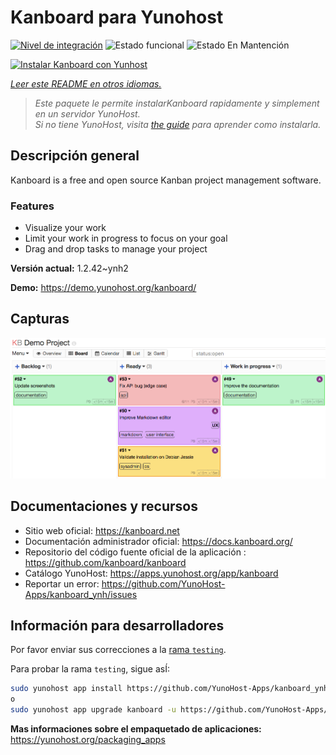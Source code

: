 <!--
Este archivo README esta generado automaticamente<https://github.com/YunoHost/apps/tree/master/tools/readme_generator>
No se debe editar a mano.
-->

# Kanboard para Yunohost

[![Nivel de integración](https://apps.yunohost.org/badge/integration/kanboard)](https://ci-apps.yunohost.org/ci/apps/kanboard/)
![Estado funcional](https://apps.yunohost.org/badge/state/kanboard)
![Estado En Mantención](https://apps.yunohost.org/badge/maintained/kanboard)

[![Instalar Kanboard con Yunhost](https://install-app.yunohost.org/install-with-yunohost.svg)](https://install-app.yunohost.org/?app=kanboard)

*[Leer este README en otros idiomas.](./ALL_README.md)*

> *Este paquete le permite instalarKanboard rapidamente y simplement en un servidor YunoHost.*  
> *Si no tiene YunoHost, visita [the guide](https://yunohost.org/install) para aprender como instalarla.*

## Descripción general

Kanboard is a free and open source Kanban project management software.

### Features

- Visualize your work
- Limit your work in progress to focus on your goal
- Drag and drop tasks to manage your project


**Versión actual:** 1.2.42~ynh2

**Demo:** <https://demo.yunohost.org/kanboard/>

## Capturas

![Captura de Kanboard](./doc/screenshots/board.png)

## Documentaciones y recursos

- Sitio web oficial: <https://kanboard.net>
- Documentación administrador oficial: <https://docs.kanboard.org/>
- Repositorio del código fuente oficial de la aplicación : <https://github.com/kanboard/kanboard>
- Catálogo YunoHost: <https://apps.yunohost.org/app/kanboard>
- Reportar un error: <https://github.com/YunoHost-Apps/kanboard_ynh/issues>

## Información para desarrolladores

Por favor enviar sus correcciones a la [rama `testing`](https://github.com/YunoHost-Apps/kanboard_ynh/tree/testing).

Para probar la rama `testing`, sigue asÍ:

```bash
sudo yunohost app install https://github.com/YunoHost-Apps/kanboard_ynh/tree/testing --debug
o
sudo yunohost app upgrade kanboard -u https://github.com/YunoHost-Apps/kanboard_ynh/tree/testing --debug
```

**Mas informaciones sobre el empaquetado de aplicaciones:** <https://yunohost.org/packaging_apps>

